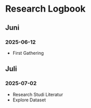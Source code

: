 # Research Logbook

## Juni

### 2025-06-12
- First Gathering

## Juli

### 2025-07-02
- Research Studi Literatur
- Explore Dataset
